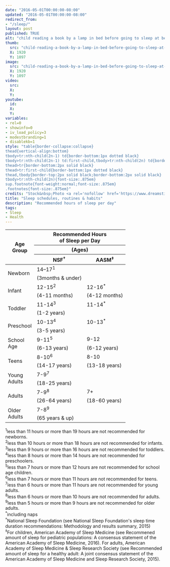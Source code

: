 ```yaml
---
date: "2016-05-01T00:00:00-08:00"
updated: "2016-05-01T00:00:00-08:00"
redirect_from:
- "/sleep/"
layout: post
published: TRUE
alt: "child reading a book by a lamp in bed before going to sleep at bedtime"
thumb:
  src: "child-reading-a-book-by-a-lamp-in-bed-before-going-to-sleep-at-bedtime.jpg"
  X: 1920
  Y: 1097
image:
  src: "child-reading-a-book-by-a-lamp-in-bed-before-going-to-sleep-at-bedtime.jpg"
  X: 1920
  Y: 1097
video:
  src:
  X:
  Y:
youtube:
  id:
  X:
  Y:
variables:
- rel=0
- showinfo=0
- iv_load_policy=3
- modestbranding=1
- disablekb=1
style: "table{border-collapse:collapse}
thead{vertical-align:bottom}
tbody>tr:nth-child(2n-1) td{border-bottom:1px dotted black}
tbody>tr:nth-child(2n-1) td:first-child,tbody>tr:nth-child(2n) td{border-bottom:1px solid black}
thead>tr{border-bottom:2px solid black}
thead>tr:first-child{border-bottom:1px dotted black}
thead,tbody{border-top:2px solid black;border-bottom:2px solid black}
tbody>tr:nth-child(2n){font-size:.875em}
sup.footnote{font-weight:normal;font-size:.875em}
.footnotes{font-size:.875em}"
credits: "Stock&nbsp;Photo <a rel='nofollow' href='https://www.dreamstime.com/stock-photo-preteen-handsome-boy-read-book-lamp-sleep-image58081725' target='_blank'>&copy;</a>&nbsp;Ulianna19970"
title: "Sleep schedules, routines & habits"
description: "Recommended hours of sleep per day"
tags:
- Sleep
- Health
---
```

<table class="center">
	<thead>
		<tr>
			<th rowspan="3">Age<br>Group</th>
			<th colspan="2">Recommended Hours<br>of Sleep per Day</th>
		</tr>
		<tr><th colspan="2">(Ages)</th></tr>
		<tr>
			<th>NSF<sup class="footnote">&dagger;</sup></th>
			<th>AASM<sup class="footnote">&Dagger;</sup></th>
		</tr>
	</thead>
	<tbody>
		<tr>
			<td rowspan="2">Newborn</td>
			<td>14–17<sup>1</sup></td>
			<td></td>
		</tr>
		<tr><td>(3months & under)</td><td></td></tr>
		<tr>
			<td rowspan="2">Infant</td>
			<td>12-15<sup>2</sup></td>
			<td>12-16<sup class="footnote">*</sup></td>
		</tr>
		<tr>
			<td>(4-11 months)</td>
			<td>(4-12 months)</td>
		</tr>
		<tr>
			<td rowspan="2">Toddler</td>
			<td>11-14<sup>3</sup></td>
			<td>11-14<sup class="footnote">*</sup></td>
		</tr>
		<tr><td colspan="2">(1-2 years)</td></tr>
		<tr>
			<td rowspan="2">Preschool</td>
			<td>10-13<sup>4</sup></td>
			<td>10-13<sup class="footnote">*</sup></td>
		</tr>
		<tr><td colspan="2">(3-5 years)</td></tr>
		<tr>
			<td rowspan="2">School<br>Age<br></td>
			<td>9-11<sup>5</sup></td>
			<td>9-12</td>
		</tr>
		<tr>
			<td>(6-13 years)</td>
			<td>(6-12 years)</td>
		</tr>
		<tr>
			<td rowspan="2">Teens</td>
			<td>8-10<sup>6</sup></td>
			<td>8-10</td>
		</tr>
		<tr>
			<td>(14-17 years)</td>
			<td>(13-18 years)</td>
		</tr>
		<tr>
			<td rowspan="2">Young<br>Adults</td>
			<td>7-9<sup>7</sup></td>
			<td></td>
		</tr>
		<tr>
			<td>(18-25 years)</td>
			<td></td>
		</tr>
		<tr>
			<td rowspan="2">Adults</td>
			<td>7-9<sup>8</sup></td>
			<td>7+</td>
		</tr>
		<tr>
			<td>(26-64 years)</td>
			<td>(18-60 years)</td>
		</tr>
		<tr>
			<td rowspan="2">Older<br>Adults</td>
			<td>7-8<sup>9</sup></td>
			<td></td>
		</tr>
		<tr>
			<td>(65 years & up)</td>
			<td></td>
		</tr>
	</tbody>
</table>
<div class="footnotes">
	<sup>1</sup>less than 11 hours or more than 19 hours are not recommended for newborns.<br>
	<sup>2</sup>less than 10 hours or more than 18 hours are not recommended for infants.<br>
	<sup>3</sup>less than 9 hours or more than 16 hours are not recommended for toddlers.<br>
	<sup>4</sup>less than 8 hours or more than 14 hours are not recommended for preschoolers.<br>
	<sup>5</sup>less than 7 hours or more than 12 hours are not recommended for school age children.<br>
	<sup>6</sup>less than 7 hours or more than 11 hours are not recommended for teens.<br>
	<sup>7</sup>less than 6 hours or more than 11 hours are not recommended for young adults.<br>
	<sup>8</sup>less than 6 hours or more than 10 hours are not recommended for adults.<br>
	<sup>9</sup>less than 5 hours or more than 9 hours are not recommended for older adults.<br>
	<sup class="footnote">*</sup>including naps<br>
	<sup class="footnote">&dagger;</sup>National Sleep Foundation (see National Sleep Foundation's sleep time duration recommendations: Methodology and results summary, 2015)<br>
	<sup class="footnote">&Dagger;</sup>For children, American Academy of Sleep Medicine (see Recommened amount of sleep for pediatric populations: A consensus statement of the American Academy of Sleep Medicine, 2016). For adults, American Academy of Sleep Medicine & Sleep Research Society (see Recommended amount of sleep for a healthy adult: A joint consensus statement of the American Academy of Sleep Medicine and Sleep Research Society, 2015).
</div>